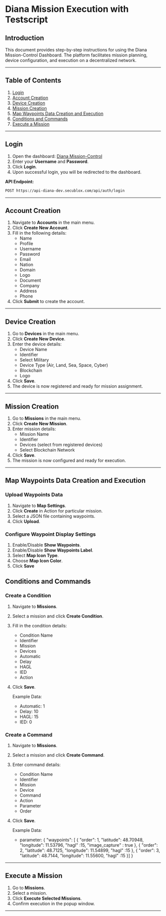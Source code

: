 # Diana Mission Execution with Testscript

## Introduction
This document provides step-by-step instructions for using the Diana Mission-Control Dashboard. The platform facilitates mission planning, device configuration, and execution on a decentralized network.

---

## Table of Contents
1. [Login](#login)
2. [Account Creation](#account-creation)
3. [Device Creation](#device-creation)
4. [Mission Creation](#mission-creation)
5. [Map Waypoints Data Creation and Execution](#map-waypoints-data-creation-and-execution)
6. [Conditions and Commands](#conditions-and-commands)
7. [Execute a Mission](#execute-a-mission)

---

## Login
1. Open the dashboard: [Diana Mission-Control](https://diana-dev.secublox.com)
2. Enter your **Username** and **Password**.
3. Click **Login**.
4. Upon successful login, you will be redirected to the dashboard.

**API Endpoint:**
```bash
POST https://api-diana-dev.secublox.com/api/auth/login
```

---

## Account Creation
1. Navigate to **Accounts** in the main menu.
2. Click **Create New Account**.
3. Fill in the following details:
   - Name
   - Profile
   - Username
   - Password
   - Email
   - Nation
   - Domain
   - Logo
   - Document
   - Company
   - Address
   - Phone
4. Click **Submit** to create the account.

---

## Device Creation
1. Go to **Devices** in the main menu.
2. Click **Create New Device**.
3. Enter the device details:
   - Device Name
   - Identifier
   - Select Military
   - Device Type (Air, Land, Sea, Space, Cyber)
   - Blockchain
   - Logo
4. Click **Save**.
5. The device is now registered and ready for mission assignment.

---

## Mission Creation
1. Go to **Missions** in the main menu.
2. Click **Create New Mission**.
3. Enter mission details:
   - Mission Name
   - Identifier
   - Devices (select from registered devices)
   - Select Blockchain Network
4. Click **Save**.
5. The mission is now configured and ready for execution.

---

## Map Waypoints Data Creation and Execution
### Upload Waypoints Data
1. Navigate to **Map Settings**.
2. Click **Create** in Action for particular mission.
3. Select a JSON file containing waypoints.
4. Click **Upload**.

### Configure Waypoint Display Settings
1. Enable/Disable **Show Waypoints**.
2. Enable/Disable **Show Waypoints Label**.
3. Select **Map Icon Type**.
4. Choose **Map Icon Color**.
5. Click **Save**

## Conditions and Commands
### Create a Condition
1. Navigate to **Missions**.
2. Select a mission and click **Create Condition**.
3. Fill in the condition details:
   - Condition Name
   - Identifier
   - Mission
   - Devices
   - Automatic
   - Delay
   - HAGL
   - IED
   - Action
4. Click **Save**.

    Example Data:
    - Automatic: 1
    - Delay: 10
    - HAGL: 15
    - IED: 0

   
### Create a Command
1. Navigate to **Missions**.
2. Select a mission and click **Create Command**.
3. Enter command details:
   - Condition Name
   - Identifier
   - Mission
   - Device
   - Command
   - Action
   - Parameter
   - Order
4. Click **Save**.

    Example Data:

    - parameter: { "waypoints": [ { "order": 1, "latitude": 48.70948, "longitude": 11.53796, "hagl" :15, "image_capture" : true }, { "order": 2, "latitude": 48.7125, "longitude": 11.54899, "hagl" :15 }, { "order": 3, "latitude": 48.7144, "longitude": 11.55600, "hagl" :15 }] }
---

## Execute a Mission
1. Go to **Missions**.
2. Select a mission.
3. Click **Execute Selected Missions**.
4. Confirm execution in the popup window.


---
